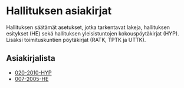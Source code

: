 # Hallituksen asiakirjat

Hallituksen säätämät asetukset, jotka tarkentavat lakeja, hallituksen esitykset (HE) sekä hallituksen yleisistuntojen kokouspöytäkirjat (HYP). Lisäksi toimituskuntien pöytäkirjat (RATK, TPTK ja UTTK).

## Asiakirjalista

* [020-2010-HYP](020-2010-hyp.md)
* [007-2005-HE](HE/007-2005-he.md)